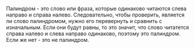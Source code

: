 Палиндром - это слово или фраза, которые одинаково читаются слева направо и справа налево. 
Следовательно, чтобы проверить, является ли слово палиндромом, нужно его перевернуть и сравнить с изначальным.
Если они будут равны, то это значит, что слово читатется справа налево и слева направо одинаково, поэтому это палиндром.
Если же нет - это не палиндром.

